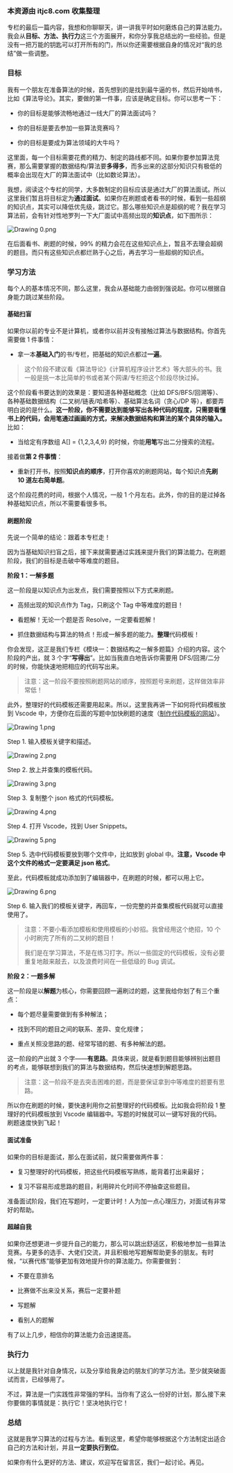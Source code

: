 ### 本资源由 itjc8.com 收集整理
<p data-nodeid="3">专栏的最后一篇内容，我想和你聊聊天，讲一讲我平时如何磨炼自己的算法能力。我会从<strong data-nodeid="114">目标、方法、执行力</strong>这三个方面展开，和你分享我总结出的一些经验。但是没有一把万能的钥匙可以打开所有的门，所以你还需要根据自身的情况对“我的总结”做一些调整。</p>
<h3 data-nodeid="4">目标</h3>
<p data-nodeid="5">我有一个朋友在准备算法的时候，首先想到的是找到最牛逼的书，然后开始啃书，比如《算法导论》。其实，要做的第一件事，应该是确定目标。你可以思考一下：</p>
<ul data-nodeid="6">
<li data-nodeid="7">
<p data-nodeid="8">你的目标是能够流畅地通过一线大厂的算法面试吗？</p>
</li>
<li data-nodeid="9">
<p data-nodeid="10">你的目标是要去参加一些算法竞赛吗？</p>
</li>
<li data-nodeid="11">
<p data-nodeid="12">你的目标是要成为算法领域的大牛吗？</p>
</li>
</ul>
<p data-nodeid="13">这里面，每一个目标需要花费的精力、制定的路线都不同。如果你要参加算法竞赛，那么需要掌握的数据结构/算法要<strong data-nodeid="125">多得多</strong>，而多出来的这部分知识只有极低的概率会出现在大厂的算法面试中（比如数论算法）。</p>
<p data-nodeid="14">我想，阅读这个专栏的同学，大多数制定的目标应该是通过大厂的算法面试。所以这里我们暂且将目标定为<strong data-nodeid="135">通过面试</strong>。如果你在刷题或者看书的时候，看到一些超纲的知识点，其实可以降低优先级，跳过它。那么哪些知识点是超纲的呢？我在学习算法前，会有针对性地罗列一下大厂面试中高频出现的<strong data-nodeid="136">知识点</strong>，如下图所示：</p>
<p data-nodeid="1383" class=""><img src="https://s0.lgstatic.com/i/image6/M00/40/E0/CioPOWCna7yAbR5gAABloprC1Ew727.png" alt="Drawing 0.png" data-nodeid="1386"></p>

<p data-nodeid="16">在后面看书、刷题的时候，99% 的精力会花在这些知识点上，暂且不去理会超纲的题目。而只有这些知识点都烂熟于心之后，再去学习一些超纲的知识点。</p>
<h3 data-nodeid="17">学习方法</h3>
<p data-nodeid="18">每个人的基本情况不同，那么这里，我会从基础能力由弱到强说起。你可以根据自身能力跳过某些阶段。</p>
<h4 data-nodeid="19">基础扫盲</h4>
<p data-nodeid="20">如果你以前的专业不是计算机，或者你以前并没有接触过算法与数据结构。你首先需要做 1 件事情：</p>
<ul data-nodeid="21">
<li data-nodeid="22">
<p data-nodeid="23">拿一本<strong data-nodeid="152">基础入门</strong>的书/专栏，把基础的知识点都过<strong data-nodeid="153">一遍</strong>。</p>
</li>
</ul>
<blockquote data-nodeid="24">
<p data-nodeid="25">这个阶段不建议看《算法导论》《计算机程序设计艺术》等大部头的书。我一般是挑一本比简单的书或者某个网课/专栏把这个阶段尽快过掉。</p>
</blockquote>
<p data-nodeid="1939" class="">这个阶段看书要达到的效果是：要知道各种基础概念（比如 DFS/BFS/回溯等）、各种基础数据结构（二叉树/链表/哈希等）、基础算法名词（贪心/DP 等），都要弄明白说的是什么。<strong data-nodeid="1945">这一阶段，你不需要达到能够写出各种代码的程度，只需要看懂书上的代码，会用笔通过画画的方式，来解决数据结构和算法的某个具体的输入。</strong> 比如：</p>

<ul data-nodeid="27">
<li data-nodeid="28">
<p data-nodeid="29">当给定有序数组 A[] = {1,2,3,4,9} 的时候，你能<strong data-nodeid="168">用笔</strong>写出二分搜索的流程。</p>
</li>
</ul>
<p data-nodeid="30">接着做<strong data-nodeid="174">第 2 件事情</strong>：</p>
<ul data-nodeid="31">
<li data-nodeid="32">
<p data-nodeid="33">重新打开书，按照<strong data-nodeid="184">知识点的顺序</strong>，打开你喜欢的刷题网站，每个知识点<strong data-nodeid="185">先刷 10 道左右简单题</strong>。</p>
</li>
</ul>
<p data-nodeid="34">这个阶段花费的时间，根据个人情况，一般 1 个月左右。此外，你的目的是过掉各种基础知识点，所以不需要看很多书。</p>
<h4 data-nodeid="35">刷题阶段</h4>
<p data-nodeid="36">先说一个简单的结论：跟着本专栏走！</p>
<p data-nodeid="37">因为当基础知识扫盲之后，接下来就需要通过实践来提升我们的算法能力。在刷题阶段，我们的目标是击破中等难度的题目。</p>
<p data-nodeid="38"><strong data-nodeid="193">阶段 1：一解多题</strong></p>
<p data-nodeid="39">这一阶段是以知识点为出发点，我们需要按照以下方式来刷题。</p>
<ul data-nodeid="40">
<li data-nodeid="41">
<p data-nodeid="42">高频出现的知识点作为 Tag，只刷这个 Tag 中等难度的题目！</p>
</li>
<li data-nodeid="43">
<p data-nodeid="44">看题解！无论一个题是否 Resolve，一定要看题解！</p>
</li>
<li data-nodeid="45">
<p data-nodeid="46">抓住数据结构与算法的特点！形成一解多题的能力。<strong data-nodeid="202">整理</strong>代码模板！</p>
</li>
</ul>
<p data-nodeid="47">你会发现，这正是我们专栏《模块一：数据结构之一解多题篇》介绍的内容。这个阶段的产出，就 3 个字“<strong data-nodeid="208">写得出</strong>”。比如当我直白地告诉你需要用 DFS/回溯/二分的时候，你能快速地把相应的代码写出来。</p>
<blockquote data-nodeid="48">
<p data-nodeid="49">注意：这一阶段不要按照刷题网站的顺序，按照题号来刷题，这样做效率非常低！</p>
</blockquote>
<p data-nodeid="50">此外，整理好的代码模板还需要用起来。所以，这里我再讲一下如何将代码模板放到 Vscode 中，方便你在后面的写题中加快刷题的速度（<a href="https://snippet-generator.app/?fileGuid=xxQTRXtVcqtHK6j8" data-nodeid="213">制作代码模板的网站</a>）。</p>
<p data-nodeid="2500" class=""><img src="https://s0.lgstatic.com/i/image6/M00/40/E0/CioPOWCna86AIKUTAAKcKMDNif0795.png" alt="Drawing 1.png" data-nodeid="2503"></p>

<p data-nodeid="52">Step 1. 输入模板关键字和描述。</p>
<p data-nodeid="3062" class=""><img src="https://s0.lgstatic.com/i/image6/M01/40/D8/Cgp9HWCna9aAE5V-AAJfqe14csQ341.png" alt="Drawing 2.png" data-nodeid="3065"></p>

<p data-nodeid="54">Step 2. 放上并查集的模板代码。</p>
<p data-nodeid="3628" class=""><img src="https://s0.lgstatic.com/i/image6/M00/40/E0/CioPOWCna92AOE9BAAX3NcmR8bY969.png" alt="Drawing 3.png" data-nodeid="3631"></p>

<p data-nodeid="56">Step 3. 复制整个 json 格式的代码模板。</p>
<p data-nodeid="4198" class=""><img src="https://s0.lgstatic.com/i/image6/M00/40/E0/CioPOWCna-SAQvgEAATDO0xeDlg700.png" alt="Drawing 4.png" data-nodeid="4201"></p>

<p data-nodeid="58">Step 4. 打开 Vscode，找到 User Snippets。</p>
<p data-nodeid="4772" class=""><img src="https://s0.lgstatic.com/i/image6/M01/40/D8/Cgp9HWCna-mAV2VqAACacHgsh5E729.png" alt="Drawing 5.png" data-nodeid="4775"></p>

<p data-nodeid="60">Step 5. 选中代码模板要放到哪个文件中，比如放到 global 中。<strong data-nodeid="229">注意，Vscode 中这个文件的格式一定要满足 json 格式</strong>。</p>
<p data-nodeid="61">至此，代码模板就成功添加到了编辑器中，在刷题的时候，都可以用上它。</p>
<p data-nodeid="5350" class=""><img src="https://s0.lgstatic.com/i/image6/M00/40/E0/CioPOWCna_CAV0LiAAIg8AyGcA4899.png" alt="Drawing 6.png" data-nodeid="5353"></p>

<p data-nodeid="63">Step 6. 输入我们的模板关键字，再回车，一份完整的并查集模板代码就可以直接使用了。</p>
<blockquote data-nodeid="6513">
<p data-nodeid="6514">注意：不要小看添加模板和使用模板的小妙招。我曾经用这个绝招，10 个小时刷完了所有的二叉树的题目！</p>
<p data-nodeid="6515" class="te-preview-highlight">我们是在学习算法，不是在练习打字。所以一些固定的代码模板，没有必要重复地敲来敲去，以及浪费时间在一些低级的 Bug 调试。</p>
</blockquote>


<p data-nodeid="68"><strong data-nodeid="238">阶段 2：一题多解</strong></p>
<p data-nodeid="69">这一阶段是以<strong data-nodeid="244">解题</strong>为核心，你需要回顾一遍刷过的题，这里我给你划了有三个重点：</p>
<ul data-nodeid="70">
<li data-nodeid="71">
<p data-nodeid="72">每个题尽量需要做到有多种解法；</p>
</li>
<li data-nodeid="73">
<p data-nodeid="74">找到不同的题目之间的联系、差异、变化规律；</p>
</li>
<li data-nodeid="75">
<p data-nodeid="76">重点关照没思路的题、经常写错的题、有多种解法的题。</p>
</li>
</ul>
<p data-nodeid="77">这一阶段的产出就 3 个字——<strong data-nodeid="253">有思路</strong>。具体来说，就是看到题目能够辨别出题目的考点，能够联想到我们的算法与数据结构，然后快速想到解题思路。</p>
<blockquote data-nodeid="78">
<p data-nodeid="79">注意：这一阶段不是去突击困难的题，而是要保证拿到中等难度的题要有思路。</p>
</blockquote>
<p data-nodeid="80">所以你在刷题的时候，要快速利用你之前整理好的代码模板。比如我会将阶段 1 整理好的代码模板放到 Vscode 编辑器中。写题的时候就可以一键写好我的代码。刷题速度快到飞起！</p>
<h4 data-nodeid="81">面试准备</h4>
<p data-nodeid="82">如果你的目标是面试，那么在面试前，就只需要做两件事：</p>
<ul data-nodeid="83">
<li data-nodeid="84">
<p data-nodeid="85">复习整理好的代码模板，把这些代码模板写熟练，能背着打出来最好；</p>
</li>
<li data-nodeid="86">
<p data-nodeid="87">复习不容易形成思路的题目，利用碎片化时间不停抽查这些题目。</p>
</li>
</ul>
<p data-nodeid="88">准备面试阶段，我们在写题时，一定要计时！人为加一点心理压力，对面试有非常好的帮助。</p>
<h4 data-nodeid="89">超越自我</h4>
<p data-nodeid="90">如果你还想更进一步提升自己的能力，那么可以跳出舒适区，积极地参加一些算法竞赛。与更多的选手、大佬们交流，并且积极地写题解帮助更多的朋友。有时候，“以赛代练”能够更加有效地提升你的算法能力。你需要做到：</p>
<ul data-nodeid="91">
<li data-nodeid="92">
<p data-nodeid="93">不要在意排名</p>
</li>
<li data-nodeid="94">
<p data-nodeid="95">比赛做不出来没关系，赛后一定要补题</p>
</li>
<li data-nodeid="96">
<p data-nodeid="97">写题解</p>
</li>
<li data-nodeid="98">
<p data-nodeid="99">看别人的题解</p>
</li>
</ul>
<p data-nodeid="100">有了以上几步，相信你的算法能力会迅速提高。</p>
<h3 data-nodeid="101">执行力</h3>
<p data-nodeid="102">以上就是我针对自身情况，以及分享给我身边的朋友们的学习方法。至少就突破面试而言，已经够用了。</p>
<p data-nodeid="103">不过，算法是一门实践性非常强的学科。当你有了这么一份好的计划，那么接下来你要做的事情就是：执行它！坚决地执行它！</p>
<h3 data-nodeid="104">总结</h3>
<p data-nodeid="105">这就是我学习算法的过程与方法。看到这里，希望你能够根据这个方法制定出适合自己的方法和计划，并且<strong data-nodeid="277">一定要执行到位</strong>。</p>
<p data-nodeid="106">如果你有什么更好的方法、建议，欢迎写在留言区，我们一起讨论。再见。</p>